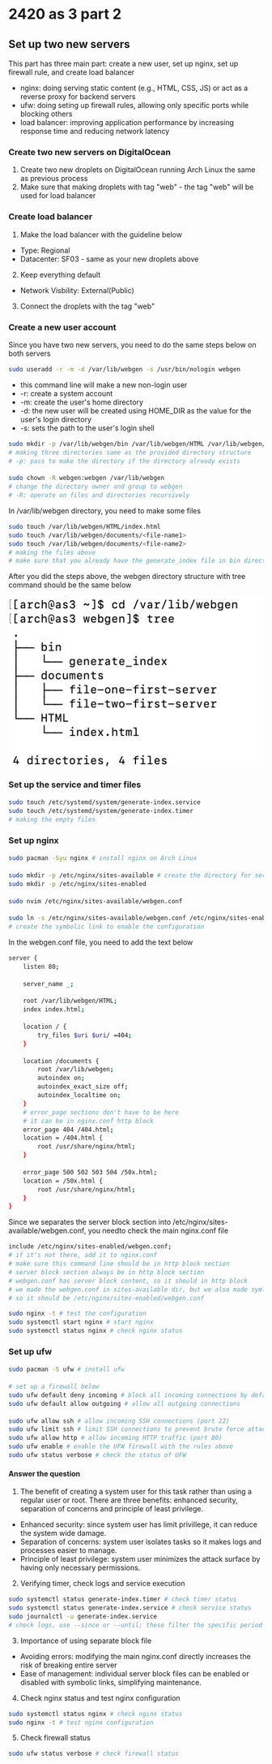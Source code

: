 # 2420 as 3 part 2

## Set up two new servers

This part has three main part: create a new user, set up nginx, set up firewall rule, and create load balancer

- nginx: doing serving static content (e.g., HTML, CSS, JS) or act as a reverse proxy for backend servers
- ufw: doing seting up firewall rules, allowing only specific ports while blocking others
- load balancer: improving application performance by increasing response time and reducing network latency 

### Create two new servers on DigitalOcean

1. Create two new droplets on DigitalOcean running Arch Linux the same as previous process
2. Make sure that making droplets with tag "web" - the tag "web" will be used for load balancer

### Create load balancer

1. Make the load balancer with the guideline below

- Type: Regional
- Datacenter: SF03 - same as your new droplets above

2. Keep everything default

- Network Visbility: External(Public)

3. Connect the droplets with the tag "web"

### Create a new user account

Since you have two new servers, you need to do the same steps below on both servers

```bash
sudo useradd -r -m -d /var/lib/webgen -s /usr/bin/nologin webgen
```
- this command line will make a new non-login user
- -r: create a system account
- -m: create the user's home directory
- -d: the new user will be created using HOME_DIR as the value for the user's login directory
- -s: sets the path to the user's login shell

```bash
sudo mkdir -p /var/lib/webgen/bin /var/lib/webgen/HTML /var/lib/webgen/documents
# making three directories same as the provided directory structure
# -p: pass to make the directory if the directory already exists

sudo chown -R webgen:webgen /var/lib/webgen
# change the directory owner and group to webgen
# -R: operate on files and directories recursively
```

In /var/lib/webgen directory, you need to make some files

```bash
sudo touch /var/lib/webgen/HTML/index.html
sudo touch /var/lib/webgen/documents/<file-name1>
sudo touch /var/lib/webgen/documents/<file-name2>
# making the files above
# make sure that you already have the generate_index file in bin directory
```

After you did the steps above, the webgen directory structure with tree command should be the same below

![webgen directory structure](assets/webgen-structure.png)

### Set up the service and timer files

```bash
sudo touch /etc/systemd/system/generate-index.service
sudo touch /etc/systemd/system/generate-index.timer
# making the empty files
```

### Set up nginx

```bash
sudo pacman -Syu nginx # install nginx on Arch Linux

sudo mkdir -p /etc/nginx/sites-available # create the directory for server block file
sudo mkdir -p /etc/nginx/sites-enabled

sudo nvim /etc/nginx/sites-available/webgen.conf

sudo ln -s /etc/nginx/sites-available/webgen.conf /etc/nginx/sites-enabled/webgen.conf
# create the symbolic link to enable the configuration
```

In the webgen.conf file, you need to add the text below

```bash
server {
	listen 80;
    
    server_name _;
    
    root /var/lib/webgen/HTML;
    index index.html;

	location / {
		try_files $uri $uri/ =404;
	}

	location /documents {
		root /var/lib/webgen;
		autoindex on; 
		autoindex_exact_size off;
		autoindex_localtime on;
	}
    # error_page sections don't have to be here
    # it can be in nginx.conf http block
	error_page 404 /404.html;
	location = /404.html {
		root /usr/share/nginx/html;
	}

	error_page 500 502 503 504 /50x.html;
	location = /50x.html {
		root /usr/share/nginx/html;
	}
}
```
Since we separates the server block section into /etc/nginx/sites-available/webgen.conf,
you needto check the main nginx.conf file

```bash
include /etc/nginx/sites-enabled/webgen.conf;
# if it's not there, add it to nginx.conf
# make sure this command line should be in http block section
# server block section always be in http block section
# webgen.conf has server block content, so it should in http block
# we made the webgen.conf in sites-available dir, but we also made symlink in sites-enabled dir
# so it should be /etc/nginx/sites-enabled/webgen.conf
```

```bash
sudo nginx -t # test the configuration
sudo systemctl start nginx # start nginx
sudo systemctl status nginx # check nginx status
```

### Set up ufw

```bash
sudo pacman -S ufw # install ufw

# set up a firewall below
sudo ufw default deny incoming # block all incoming connections by default
sudo ufw default allow outgoing # allow all outgoing connections

sudo ufw allow ssh # allow incoming SSH connections (port 22)
sudo ufw limit ssh # limit SSH connections to prevent brute force attacks 
sudo ufw allow http # allow incoming HTTP traffic (port 80)
sudo ufw enable # enable the UFW firewall with the rules above
sudo ufw status verbose # check the status of UFW 
```

#### Answer the question
1. The benefit of creating a system user for this task rather than using a regular user or root.
There are three benefits: enhanced security, separation of concerns and principle of least privilege.

- Enhanced security: since system user has limit privillege, it can reduce the system wide damage.
- Separation of concerns: system user isolates tasks so it makes logs and processes easier to manage.
- Principle of least privilege: system user minimizes the attack surface by having only necessary permissions.

2. Verifying timer, check logs and service execution

```bash
sudo systemctl status generate-index.timer # check timer status
sudo systemctl status generate-index.service # check service status
sudo journalctl -u generate-index.service 
# check logs, use --since or --until; these filter the specific period
```

3. Importance of using separate block file

- Avoiding errors: modifying the main nginx.conf directly increases the risk of breaking entire server
- Ease of management: individual server block files can be enabled or disabled with symbolic links, simplifying maintenance.

4. Check nginx status and test nginx configuration

```bash
sudo systemctl status nginx # check nginx status
sudo nginx -t # test nginx configuration
```

5. Check firewall status
```bash
sudo ufw status verbose # check firewall status
```


